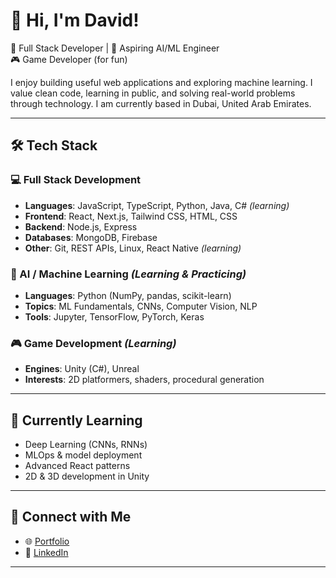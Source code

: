 # 👋  Hi, I'm David! 

🎯 Full Stack Developer | 🧠 Aspiring AI/ML Engineer  
🎮 Game Developer (for fun)

I enjoy building useful web applications and exploring machine learning. I value clean code, learning in public, and solving real-world problems through technology.
I am currently based in Dubai, United Arab Emirates.

---

## 🛠️ Tech Stack

### 💻 Full Stack Development
- **Languages**: JavaScript, TypeScript, Python, Java, C# *(learning)*
- **Frontend**: React, Next.js, Tailwind CSS, HTML, CSS
- **Backend**: Node.js, Express
- **Databases**: MongoDB, Firebase
- **Other**: Git, REST APIs, Linux, React Native *(learning)*

### 🤖 AI / Machine Learning *(Learning & Practicing)*
- **Languages**: Python (NumPy, pandas, scikit-learn)
- **Topics**: ML Fundamentals, CNNs, Computer Vision, NLP
- **Tools**: Jupyter, TensorFlow, PyTorch, Keras

### 🎮 Game Development *(Learning)*
- **Engines**: Unity (C#), Unreal
- **Interests**: 2D platformers, shaders, procedural generation

---

## 🚧 Currently Learning
- Deep Learning (CNNs, RNNs)
- MLOps & model deployment
- Advanced React patterns
- 2D & 3D development in Unity

---

## 🔗 Connect with Me
- 🌐 [Portfolio](https://davekolian.github.io/)
- 💼 [LinkedIn](https://linkedin.com/in/davekol)  

---

<!-- ## 📌 Featured Projects
- [🌐 Full Stack Blog Platform](https://github.com/yourusername/blog-platform)  
  A MERN stack app with authentication, CRUD, and markdown editor.

- [🧠 Simple ML Classifier](https://github.com/yourusername/ml-classifier)  
  A beginner-friendly machine learning project using scikit-learn.

- [🎮 2D Platformer Game](https://github.com/yourusername/platformer-game)  
  Side-scrolling pixel art game built in Unity for fun and learning.

---
-->

